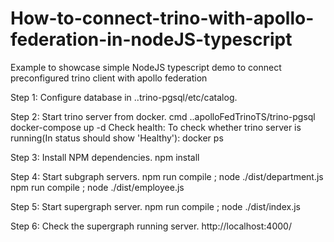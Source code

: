 # How-to-connect-trino-with-apollo-federation-in-nodeJS-typescript
Example to showcase simple NodeJS typescript demo to connect preconfigured trino client with apollo federation

Step 1:
Configure database in ..trino-pgsql/etc/catalog.

Step 2:
Start trino server from docker.
cmd ..apolloFedTrinoTS/trino-pgsql
docker-compose up -d
Check health:
To check whether trino server is running(In status should show 'Healthy'):
docker ps

Step 3:
Install NPM dependencies.
npm install

Step 4:
Start subgraph servers.
npm run compile ; node ./dist/department.js
npm run compile ; node ./dist/employee.js

Step 5:
Start supergraph server.
npm run compile ; node ./dist/index.js

Step 6:
Check the supergraph running server.
http://localhost:4000/
